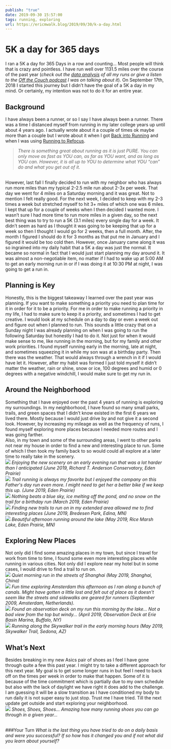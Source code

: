 ```yaml
---
publish: "true"
date: 2019-09-30 15:57:00
tags: running, exploring
url: https://ericmwalk.blog/2019/09/30/k-a-day.html
---
```


# 5K a day for 365 days

I ran a 5K a day for 365 Days in a row and counting… Most people will think that is crazy and pointless. I have run well over 1131.5 miles over the course of the past year (<em>check out the </em><a href="https://ericmwalk.blog/2019/10/03/k-a-day.html"><em>data analysis</em></a><em> of all my runs or give a listen to the <a href="https://ericmwalk.blog/2020/02/18/off-the-couch.html" data-type="URL" data-id="https://ericmwalk.blog/2020/02/18/off-the-couch.html">Off the Couch podcast</a> I was on talking about it</em>). On September 17th, 2018 I started this journey but I didn’t have the goal of a 5K a day in my mind. Or certainly, my intention was not to do it for an entire year.
<br>
## Background
I have always been a runner, or so I say I have always been a runner. There was a time I distanced myself from running in my later college years up until about 4 years ago. I actually wrote about it a couple of times ok maybe more than a couple but I wrote about it when I got <a href="https://ericmwalk.blog/2016/02/09/back-to-running.html">Back into Running</a> and when I was using <a href="https://ericmwalk.blog/2016/03/02/running-to-refocus.html">Running to Refocus</a>.
<br>
>*There is something great about running as it is just PURE. You can only move as fast as YOU can, as far as YOU want, and as long as YOU can. However, it is all up to YOU to determine what YOU “can” do and what you get out of it.*

<br>
However, last fall I finally decided to run with my neighbor who has always run more miles than my typical 2-2.5 mile run about 2-3x per week. That day we went for 4 miles on a Saturday morning and it was great. Not to mention I felt really good. For the next week, I decided to keep with my 2-3 times a week but stretched myself to hit 3+ miles of which one was 6 miles. I kept that up for a couple of weeks when I then decided I wanted more. I wasn’t sure I had more time to run more miles in a given day, so the next best thing was to try to run a 5K (3.1 miles) every single day for a week. It didn’t seem as hard as I thought it was going to be keeping that up for a week so then I thought I would go for 2 weeks, then a full month. After, the month I figured I should do it for 3 months as that put me in January and I figured it would be too cold then. However, once January came along it was so ingrained into my daily habit that a 5K a day was just the normal. It became so normal in fact that I would just start planning my day around it. It was almost a non-negotiable item, no matter if I had to wake up at 5:00 AM to get an early morning run in or if I was doing it at 10:30 PM at night, I was going to get a run in.

## Planning is Key
Honestly, this is the biggest takeaway I learned over the past year was planning. If you want to make something a priority you need to plan time for it in order for it to be a priority. For me in order to make running a priority in my life, I had to make sure to keep it a priority, and sometimes I had to get creative. I would look at my schedule on a day to day or even a week out and figure out when I planned to run. This sounds a little crazy that on a Sunday night I was already planning on when I was going to run the following Saturday but honestly I had to do it. Not just for when it would make sense to me, like running in the morning, but for my family and other work priorities. I found myself running early in the morning, late at night, and sometimes squeezing it in while my son was at a birthday party. Then there was the weather. That would always through a wrench in it if I would have let it. However, after my habit was formed I just told myself it didn’t matter the weather, rain or shine, snow or ice, 100 degrees and humid or 0 degrees with a negative windchill, I would make sure to get my run in.

## Around the Neighborhood
Something that I have enjoyed over the past 4 years of running is exploring my surroundings. In my neighborhood, I have found so many small parks, trails, and green spaces that I didn’t know existed in the first 6 years we lived there. Mostly because I would just drive by and not give it a second look. However, by increasing my mileage as well as the frequency of runs, I found myself exploring more places because I needed more routes and I was going farther.
<br>
Also, in my town and some of the surrounding areas, I went to other parks not near my house in order to find a new and interesting place to run. Some of which I then took my family back to so would could all explore at a later time to really take in the scenery.
<br>
![](https://ericmwalk.blog/uploads/2021/2221133496.jpg)  *Enjoying the new scenery on an early evening run that was a lot harder than I anticipated (June 2019, Richard T. Anderson Conservatory, Eden Prairie)*
<br>
![](https://ericmwalk.blog/uploads/2021/5a325a332e.jpg)
*Trail running is always my favorite but I enjoyed the company on this Father's day run even more. I might need to get her a better bike if we keep this up. (June 2019, Eden Prairie)*
<br>
![](https://ericmwalk.blog/uploads/2021/81abfbf2e0.jpg)
*Nothing beats a blue sky, ice melting off the pond, and no snow on the trail for a birthday run (March 2019, Eden Prairie)*
<br>
![](https://ericmwalk.blog/uploads/2021/23913f5efe.jpg)
*Finding new trails to run on in my extended area allowed me to find interesting places (June 2019, Bredesen Park, Edina, MN)*
<br>
![](https://ericmwalk.blog/uploads/2021/bc6ed7a5a7.jpg)
*Beautiful afternoon running around the lake (May 2019, Rice Marsh Lake, Eden Prairie, MN)*
<br>
## Exploring New Places
Not only did I find some amazing places in my town, but since I travel for work from time to time, I found some even more interesting places while running in various cities. Not only did I explore near my hotel but in some cases, I would drive to find a trail to run on.
<br>
![](https://ericmwalk.blog/uploads/2021/4a94189c59.jpg) *Quiet morning run in the streets of Shanghai (May 2019, Shanghai, China)*
<br>
![](https://ericmwalk.blog/uploads/2021/e955e84cdd.jpg)
*Fun time exploring Amsterdam this afternoon as I ran along a bunch of canals. Might have gotten a little lost and felt out of place as it doesn't seem like the streets and sidewalks are geared for runners (September 2009, Amsterdam, Netherlands).*
<br>
![](https://ericmwalk.blog/uploads/2021/752d2dd373.jpg)
*Found an observation deck on my run this morning by the lake... Not a bad view from the top but windy... (April 2019, Observation Deck at Erie Basin Marina, Buffalo, NY)*
<br>
![](https://ericmwalk.blog/uploads/2021/33688c60e8.jpg)
*Running along the Skywalker trail in the early morning hours (May 2019, Skywalker Trail, Sedona, AZ)*
<br>

## What’s Next
Besides breaking in my new Asics pair of shoes as I feel I have gone through quite a few this past year. I might try to take a different approach for this next year. My goal is to get some longer runs in but feel I need to back off on the times per week in order to make that happen. Some of it is because of the time commitment which is partially due to my own schedule but also with the lack of daylight we have right it does add to the challenge. I am guessing it will be a slow transition as I have conditioned my body to run daily it is not super easy to just stop. Trust me I have tried. Till the next update get outside and start exploring your neighborhood.
<br>
![](https://ericmwalk.blog/uploads/2021/e497998ff0.jpg)
*Shoes, Shoes, Shoes... Amazing how many running shoes you can go through in a given year...*

<br>
###Your Turn
<i>What is the last thing you have tried to do on a daily basis and were you successful? If so how has it changed you and if not what did you learn about yourself?</i>

